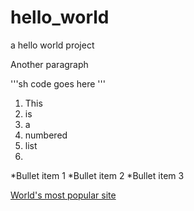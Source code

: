 # hello_world
a hello world project

Another paragraph

'''sh
code goes here
'''

1. This
2. is 
3. a 
4. numbered 
5. list
6. 

*Bullet item 1
*Bullet item 2
*Bullet item 3

[World's most popular site](https://www.google.co.in)
